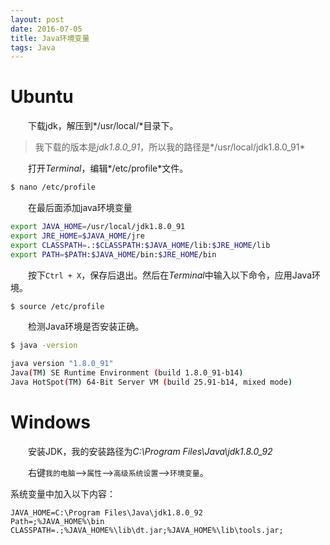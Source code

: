 ```yaml
---
layout: post
date: 2016-07-05
title: Java环境变量
tags: Java
---
```


# Ubuntu
　　下载jdk，解压到*/usr/local/*目录下。

> 我下载的版本是*jdk1.8.0_91*，所以我的路径是*/usr/local/jdk1.8.0_91*

　　打开*Terminal*，编辑*/etc/profile*文件。

```bash
$ nano /etc/profile
```
　　在最后面添加java环境变量

```bash
export JAVA_HOME=/usr/local/jdk1.8.0_91
export JRE_HOME=$JAVA_HOME/jre
export CLASSPATH=.:$CLASSPATH:$JAVA_HOME/lib:$JRE_HOME/lib
export PATH=$PATH:$JAVA_HOME/bin:$JRE_HOME/bin
```

　　按下`Ctrl + X`，保存后退出。然后在*Terminal*中输入以下命令，应用Java环境。

```bash
$ source /etc/profile
```

　　检测Java环境是否安装正确。

```bash
$ java -version

java version "1.8.0_91"Java(TM) SE Runtime Environment (build 1.8.0_91-b14)Java HotSpot(TM) 64-Bit Server VM (build 25.91-b14, mixed mode)
```

# Windows
　　安装JDK，我的安装路径为*C:\Program Files\Java\jdk1.8.0_92*

　　右键`我的电脑`-->`属性`-->`高级系统设置`-->`环境变量`。

系统变量中加入以下内容：

```
JAVA_HOME=C:\Program Files\Java\jdk1.8.0_92
Path=;%JAVA_HOME%\bin
CLASSPATH=.;%JAVA_HOME%\lib\dt.jar;%JAVA_HOME%\lib\tools.jar; 
```
